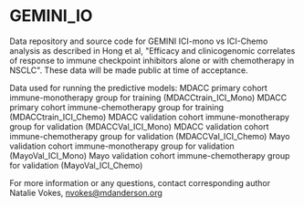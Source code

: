 # GEMINI_IO
Data repository and source code for GEMINI ICI-mono vs ICI-Chemo analysis as described in Hong et al, "Efficacy and clinicogenomic correlates of response to immune checkpoint inhibitors alone or with chemotherapy in NSCLC". These data will be made public at time of acceptance.  

Data used for running the predictive models:
MDACC primary cohort immune-monotherapy group for training (MDACCtrain_ICI_Mono)
MDACC primary cohort immune-chemotherapy group for training (MDACCtrain_ICI_Chemo)
MDACC validation cohort immune-monotherapy group for validation (MDACCVal_ICI_Mono)
MDACC validation cohort immune-chemotherapy group for validation (MDACCVal_ICI_Chemo)
Mayo validation cohort immune-monotherapy group for validation (MayoVal_ICI_Mono)
Mayo validation cohort immune-chemotherapy group for validation (MayoVal_ICI_Chemo)

For more information or any questions, contact corresponding author Natalie Vokes, nvokes@mdanderson.org 
 
